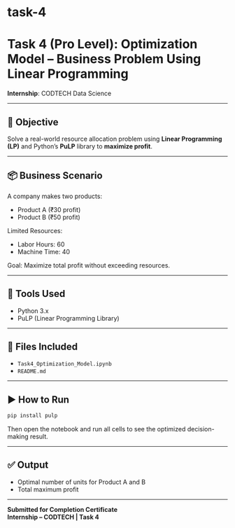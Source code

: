 # task-4
# Task 4 (Pro Level): Optimization Model – Business Problem Using Linear Programming

**Internship**: CODTECH Data Science

---

## 🧠 Objective
Solve a real-world resource allocation problem using **Linear Programming (LP)** and Python’s **PuLP** library to **maximize profit**.

---

## 📦 Business Scenario
A company makes two products:
- Product A (₹30 profit)
- Product B (₹50 profit)

Limited Resources:
- Labor Hours: 60
- Machine Time: 40

Goal: Maximize total profit without exceeding resources.

---

## 🔧 Tools Used
- Python 3.x
- PuLP (Linear Programming Library)

---

## 📁 Files Included
- `Task4_Optimization_Model.ipynb`
- `README.md`

---

## ▶️ How to Run
```bash
pip install pulp
```

Then open the notebook and run all cells to see the optimized decision-making result.

---

## ✅ Output
- Optimal number of units for Product A and B
- Total maximum profit

---

**Submitted for Completion Certificate**  
**Internship – CODTECH | Task 4**
